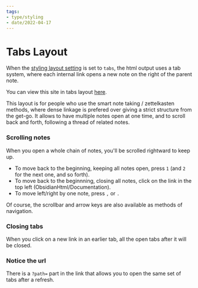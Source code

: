 ```yaml
---
tags:
- type/styling
- date/2022-04-17
---
```

   
# Tabs Layout   
When the [styling layout setting](../../Configurations/Styling/Styling.md#layouts) is set to `tabs`, the html output uses a tab system, where each internal link opens a new note on the right of the parent note.    
   
You can view this site in tabs layout [here](https://obsidian-html.github.io/tabs/).   
   
This layout is for people who use the smart note taking / zettelkasten methods, where dense linkage is prefered over giving a strict structure from the get-go. It allows to have multiple notes open at one time, and to scroll back and forth, following a thread of related notes.   
   
### Scrolling notes   
When you open a whole chain of notes, you'll be scrolled rightward to keep up.   
   
- To move back to the beginning, keeping all notes open, press `1` (and `2` for the next one, and so forth).   
- To move back to the beginnning, closing all notes, click on the link in the top left (ObsidianHtml/Documentation).   
- To move left/right by one note, press `,` or `.`   
   
Of course, the scrollbar and arrow keys are also available as methods of navigation.   
   
### Closing tabs   
When you click on a new link in an earlier tab, all the open tabs after it will be closed.   
   
### Notice the url   
There is a `?path=` part in the link that allows you to open the same set of tabs after a refresh.